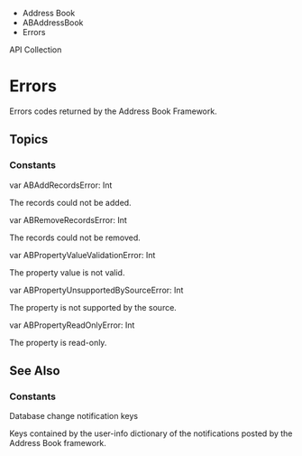 

- Address Book
- ABAddressBook
-  Errors 

API Collection

# Errors

Errors codes returned by the Address Book Framework.

## Topics

### Constants

var ABAddRecordsError: Int

The records could not be added.

var ABRemoveRecordsError: Int

The records could not be removed.

var ABPropertyValueValidationError: Int

The property value is not valid.

var ABPropertyUnsupportedBySourceError: Int

The property is not supported by the source.

var ABPropertyReadOnlyError: Int

The property is read-only.

## See Also

### Constants

Database change notification keys

Keys contained by the user-info dictionary of the notifications posted by the Address Book framework.


